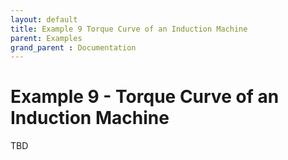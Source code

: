 ```yaml
---
layout: default
title: Example 9 Torque Curve of an Induction Machine
parent: Examples
grand_parent : Documentation
---
```


# Example 9 \- Torque Curve of an Induction Machine

TBD

